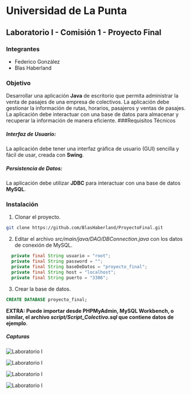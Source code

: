 # Universidad de La Punta

## Laboratorio I - Comisión 1 - Proyecto Final

### Integrantes

- Federico González
- Blas Haberland

### Objetivo
Desarrollar una aplicación **Java** de escritorio que permita administrar la venta
de pasajes de una empresa de colectivos. La aplicación debe gestionar la información
de rutas, horarios, pasajeros y ventas de pasajes. La aplicación debe interactuar con
una base de datos para almacenar y recuperar la información de manera eficiente.
###Requisitos Técnicos
##### Interfaz de Usuario:
La aplicación debe tener una interfaz gráfica de usuario (GUI) sencilla y fácil de usar,
creada con **Swing**.
##### Persistencia de Datos:
La aplicación debe utilizar **JDBC** para interactuar con una base de datos **MySQL**.

### Instalación

1. Clonar el proyecto.

```bash
git clone https://github.com/BlasHaberland/ProyectoFinal.git
```

2. Editar el archivo _src/main/java/DAO/DBConnection.java_ con los datos de conexión de MySQL.

```java
  private final String usuario = "root";
  private final String password = "";
  private final String baseDeDatos = "proyecto_final";
  private final String host = "localhost";
  private final String puerto = "3306";
```

3. Crear la base de datos.

```sql
CREATE DATABASE proyecto_final;
```

**EXTRA: Puede importar desde PHPMyAdmin, MySQL Workbench, o similar, el archivo _script/Script_Colectivo.sql_ que contiene datos de ejemplo**.

##### Capturas

![Laboratorio I](https://i.ibb.co/YcySYtP/lab-01.png 'Laboratorio I')

![Laboratorio I](https://i.ibb.co/jhNvH3J/lab-02.png 'Laboratorio I')

![Laboratorio I](https://i.ibb.co/NxJN81p/lab-03.png 'Laboratorio I')

![Laboratorio I](https://i.ibb.co/HxGxxtb/Proyecto-Final.png 'Laboratorio I')
